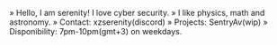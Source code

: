 » Hello, I am serenity! I love cyber security.
» I like physics, math and astronomy.
» Contact: xzserenity(discord)
» Projects: SentryAv(wip)
» Disponibility: 7pm-10pm(gmt+3) on weekdays.
